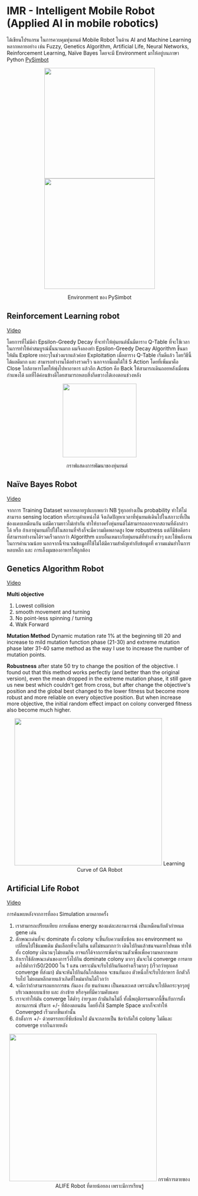 # IMR - Intelligent Mobile Robot (Applied AI in mobile robotics)

ได้เขียนโปรแกรม ในการควบคุมหุ่นยนต์ Mobile Robot ในด้าน AI and Machine Learning หลากหลายอย่าง เช่น Fuzzy, Genetics Algorithm, Artificial Life, Neural Networks, Reinforcement Learning, Naïve Bayes โดยจะมี Environment มาให้อยู่บนภาษา Python [PySimbot](https://github.com/jetstreamc/PySimbot)

<div align="center">
  <img height="300" src="https://user-images.githubusercontent.com/38836072/163747471-84b29dc6-0433-4213-945c-08ae7984754e.png">
  <img height="300" src="https://user-images.githubusercontent.com/38836072/163747476-f209bcf9-722e-4b01-9361-4439a289f5c8.png">
  
  Environment ของ PySimbot
</div>
  
<!--Reinforcement Learning robot-->
## Reinforcement Learning robot
[Video](https://www.youtube.com/watch?v=k3BVSOvV5u8)

โดยการที่ไม่มีค่า Epsilon-Greedy Decay ที่จะทำให้หุ่นยนต์นั้นมีตาราง Q-Table ที่จะใช้เวลาในการทำให้ค่าสมบูรณ์นั้นนานมาก ผมจึงลองทำ Epsilon-Greedy Decay Algorithm ขึ้นมาให้มัน Explore เยอะๆในช่วงแรกแล้วค่อย Exploitation เมื่อตาราง Q-Table เริ่มดีแล้ว โดยวิธีนี้ได้ผลดีมาก และ สามารถทำงานได้อย่างรวดเร็ว นอกจากนี้ผมได้ใช้ 5 Action โดยที่เพิ่มมาคือ Close ไกล้อาหารโดยให้พุ่งไปหาอาหาร แล้วอีก Action คือ Back ให้สามารถเดินถอยหลังเมื่อชนกำแพงได้ ผลที่ได้ค่อนข้างดีโดยสามารถหลบสิ่งกีดขวางได้เองตอนช่วงหลัง

<div align="center">
  <img height="200" src="https://user-images.githubusercontent.com/38836072/163748063-1e56ac99-946c-4cc2-99d8-864bbaad4ebd.png">
  
  กราฟแสดงการพัฒนาของหุ่นยนต์ 
</div>

<!--Naïve Bayes Robot-->
## Naïve Bayes Robot
[Video](https://youtu.be/FdqGhlOucJ0)

จากการ Training Dataset หลากหลายรูปแบบพบว่า NB รู้ทุกอย่างเป็น probability ทำให้ไม่สามารถ sensing location หรือระบุตำแหน่งได้ จึงเกิดปัญหาเวลาที่หุ่นยนต์เดินไปในสภาวะที่เป็นช่องแคบเหมือนกัน แต่มีความยาวไม่เท่ากัน ทำให้บางครั้งหุ่นยนต์ไม่สามารถออกจากสถานที่ดังกล่าวได้ หรือ ถ้าเอาหุ่นยนต์ไปใช้ในสถานที่จริงก็จะมีความผิดพลาดสูง low robustness แต่ก็มีข้อดีตรงที่สามารถทำงานได้รวดเร็วมากกว่า Algorithm แบบอื่นเหมาะกับหุ่นยนต์ที่ทำงานซ้ำๆ และใช้พลังงานในการคำนวณน้อย นอกจากนี้จำนวณข้อมูลที่ใช้ไม่ได้มีความสำคัญเท่ากับข้อมูลที่ ความแม่นยำในการหลบหลีก และ การเล็งมุมของอาหารให้ถูกต้อง

<!--Genetics Algorithm Robot-->
## Genetics Algorithm Robot
[Video](https://youtu.be/jNgFGnaLr1Y)

**Multi objective**
1. Lowest collision 
2. smooth movement and turning
3. No point-less spinning / turning
4. Walk Forward

**Mutation Method**
Dynamic mutation rate 1% at the beginning till 20 and increase to mild mutation function phase (21-30) and extreme mutation phase later 31-40 same method as the way I use to increase the number of mutation points.

**Robustness**
after state 50 try to change the position of the objective. I found out that this method works perfectly (and better than the original version), even the mean dropped in the extreme mutation phase, it still gave us new best which couldn't get from cross, but after change the objective's position and the global best changed to the lower fitness but become more robust and more reliable on every objective position. But when increase more objective, the initial random effect impact on colony converged fitness also become much higher. 


<div align="center">
  <img height="400" src="https://user-images.githubusercontent.com/38836072/163748365-a2690424-ff60-4823-b064-70c8ba3f004b.png">
  Learning Curve of GA Robot
</div>

<!--Artificial Life Robot-->
## Artificial Life Robot
[Video](https://youtu.be/9x1y5knal7A)

การค้นพบหลังจากการที่ลอง Simulation มาหลายครั้ง
1.	เราสามารถเปรียบเทียบ การเพิ่มลด energy ของแต่ละสถานการณ์ เป็นเหมือนกับตัวกำหนด gene เด่น
2.	ลักษณะเด่นที่จะ dominate ทั้ง colony จะขึ้นกับความซับซ้อน ของ environment พอเปลี่ยนไปใช้แมพเดิม มันเลือกที่จะไม่กิน แต่ไม่ชนมากกว่า เดินไปกินแล้วชนจนตายไปหมด ทำให้ทั้ง colony เดินวนๆไม่ยอมกิน อาจแก้ได้จากการเพิ่มจำนวนตัวเพื่อเพื่อความหลากหลาย
3.	ถ้าเราใช้ลักษณะเด่นของการวิ่งไปกิน dominate colony มากๆ มันจะไม่ converge การตายลงไปต่ำกว่า50/2000 ใน 1 แสน เพราะมันจะรีบไปกินกันอย่างเร็วมากๆ (เร็วกว่าทุกเคส converge ที่ส่งมา) มันจะหันไปกินอันใกล้ตลอด จะชนกันเอง ตัวหนึ่งก็จะรีบไปอาหาร อีกตัวก็รีบไป ไม่ยอมหลีกตายแล้วเกิดที่ใหม่มากินได้ไวกว่า
4.	จะดีกว่าถ้าสามารถแยกการชน กันเอง กับ ชนกำแพง เป็นคนละเคส เพราะมันจะไปติดกระจุกๆอยู่บริเวณขอบบนซ้าย และ ล่างซ้าย หรือจุดที่มีความคับแคบ
5.	เราจะทำให้มัน converge ได้ต่ำๆ ง่ายๆเลย ถ้ามันกินไม่ถี่ ทั้งนี้พฤติกรรมพวกนี้ขึ้นกับการตั้ง สถานการณ์ ปริมาร +/- ที่ต้องตอนต้น โดยยิ่งใช้ Sample Space มากก็จะทำให้ Converged เร็วมากขึ้นเท่านั้น
6.	ถ้าตั้งการ +/- ด้วยตรรกยะที่ซับซ้อนไป มันจะกลายเป็น ข้อจำกัดให้ colony ไม่ดีและ converge ยากในภายหลัง

<div align="center">
  <img height="400" src="https://user-images.githubusercontent.com/38836072/163748511-03e72749-b38e-4df4-a0e2-4dbdd27708e0.png">
  กราฟการตายของ ALIFE Robot ที่ตายน้อยลง เพราะมีการเรียนรู้
</div>

